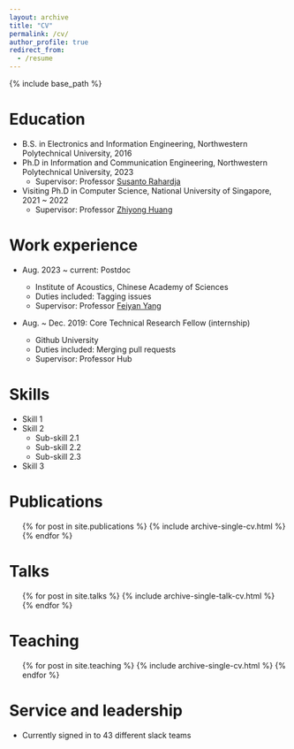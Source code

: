 ```yaml
---
layout: archive
title: "CV"
permalink: /cv/
author_profile: true
redirect_from:
  - /resume
---
```


{% include base_path %}

Education
======
* B.S. in Electronics and Information Engineering, Northwestern Polytechnical University, 2016
* Ph.D in Information and Communication Engineering, Northwestern Polytechnical University, 2023
  * Supervisor: Professor [Susanto Rahardja](https://scholar.google.com/citations?user=OdkA4jMAAAAJ)  
* Visiting Ph.D in Computer Science, National University of Singapore, 2021 ~ 2022
  * Supervisor: Professor [Zhiyong Huang](https://scholar.google.com/citations?user=C3rFBB8AAAAJ)

Work experience
======
* Aug. 2023 ~ current: Postdoc
  * Institute of Acoustics, Chinese Academy of Sciences
  * Duties included: Tagging issues
  * Supervisor: Professor [Feiyan Yang](https://scholar.google.com/citations?hl=zh-CN&user=PWBq4TUAAAAJ)

* Aug. ~ Dec. 2019: Core Technical Research Fellow (internship)
  * Github University
  * Duties included: Merging pull requests
  * Supervisor: Professor Hub
  
Skills
======
* Skill 1
* Skill 2
  * Sub-skill 2.1
  * Sub-skill 2.2
  * Sub-skill 2.3
* Skill 3

Publications
======
  <ul>{% for post in site.publications %}
    {% include archive-single-cv.html %}
  {% endfor %}</ul>
  
Talks
======
  <ul>{% for post in site.talks %}
    {% include archive-single-talk-cv.html %}
  {% endfor %}</ul>
  
Teaching
======
  <ul>{% for post in site.teaching %}
    {% include archive-single-cv.html %}
  {% endfor %}</ul>
  
Service and leadership
======
* Currently signed in to 43 different slack teams
